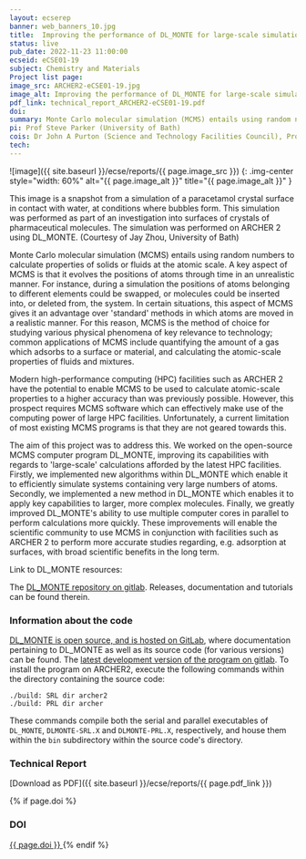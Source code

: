 ```yaml
---
layout: ecserep
banner: web_banners_10.jpg
title:  Improving the performance of DL_MONTE for large-scale simulations 
status: live
pub_date: 2022-11-23 11:00:00
ecseid: eCSE01-19
subject: Chemistry and Materials
Project list page:
image_src: ARCHER2-eCSE01-19.jpg
image_alt: Improving the performance of DL_MONTE for large-scale simulations 
pdf_link: technical_report_ARCHER2-eCSE01-19.pdf
doi: 
summary: Monte Carlo molecular simulation (MCMS) entails using random numbers to calculate properties of solids or fluids at the atomic scale. It is the method of choice for studying various physical phenomena of key relevance to technology&colon; common applications include quantifying the amount of a gas which adsorbs to a surface or material; and calculating the atomic-scale properties of fluids and mixtures. There is an insatiable demand for computer simulation to be able to model more complex systems, e.g. systems comprised of more atoms, or more complex molecules. Motivated by this, this project has enabled an open-source MCMS computer program, DL_MONTE, to simulate significantly more complex systems than it could previously. 
pi: Prof Steve Parker (University of Bath)
cois: Dr John A Purton (Science and Technology Facilities Council), Prof Tina Duren (University of Bath)
tech: 
---
```




![image]({{ site.baseurl }}/ecse/reports/{{ page.image_src }})
{: .img-center style="width: 60%" alt="{{ page.image_alt }}" title="{{ page.image_alt }}" }

This image is a snapshot from a simulation of a paracetamol crystal surface in contact with water, at conditions where bubbles form.
This simulation was performed as part of an investigation into surfaces of crystals of pharmaceutical molecules. The simulation was performed on ARCHER 2 using DL_MONTE. (Courtesy of Jay Zhou, University of Bath)


Monte Carlo molecular simulation (MCMS) entails using random numbers to calculate properties of solids or fluids at the atomic scale. A key aspect of MCMS is that it evolves the positions of atoms through time in an unrealistic manner. For instance, during a simulation the positions of atoms belonging to different elements could be swapped, or molecules could be inserted into, or deleted from, the system. In certain situations, this aspect of MCMS gives it an advantage over 'standard' methods in which atoms are moved in a realistic manner. For this reason, MCMS is the method of choice for studying various physical phenomena of key relevance to technology; common applications of MCMS include quantifying the amount of a gas which adsorbs to a surface or material, and calculating the atomic-scale properties of fluids and mixtures.

Modern high-performance computing (HPC) facilities such as ARCHER 2 have the potential to enable MCMS to be used to calculate atomic-scale properties to a higher accuracy than was previously possible. However, this prospect requires MCMS software which can effectively make use of the computing power of large HPC facilities. Unfortunately, a current limitation of most existing MCMS programs is that they are not geared towards this.

The aim of this project was to address this. We worked on the open-source MCMS computer program DL_MONTE, improving its capabilities with regards to 'large-scale' calculations afforded by the latest HPC facilities. Firstly, we implemented new algorithms within DL_MONTE which enable it to efficiently simulate systems containing very large numbers of atoms. Secondly, we implemented a new method in DL_MONTE which enables it to apply key capabilities to larger, more complex molecules. Finally, we greatly improved DL_MONTE's ability to use multiple computer cores in parallel to perform calculations more quickly. These improvements will enable the scientific community to use MCMS in conjunction with facilities such as ARCHER 2 to perform more accurate studies regarding, e.g. adsorption at surfaces, with broad scientific benefits in the long term.

Link to DL_MONTE resources:

The [DL_MONTE repository on gitlab](https://gitlab.com/dl_monte). Releases, documentation and tutorials can be found therein. 



### Information about the code

[DL_MONTE is open source, and is hosted on GitLab](https://gitlab.com/dl_monte), where documentation pertaining to DL_MONTE as well as its source code (for various versions) can be found. The [latest development version of the program on gitlab](https://gitlab.com/dl_monte/DL_MONTE-2). To install the program on ARCHER2, execute the following commands within the directory containing the source code:

```
./build: SRL dir archer2
./build: PRL dir archer
```

These commands compile both the serial and parallel executables of `DL_MONTE`, `DLMONTE-SRL.X` and `DLMONTE-PRL.X`, respectively, and house them within the `bin` subdirectory within the source code's directory.


### Technical Report

[Download as PDF]({{ site.baseurl }}/ecse/reports/{{ page.pdf_link }}) 


{% if page.doi  %}
### DOI
  <a href="https://doi.org/{{ page.doi }}">
     {{ page.doi }}
  </a>
{% endif %}